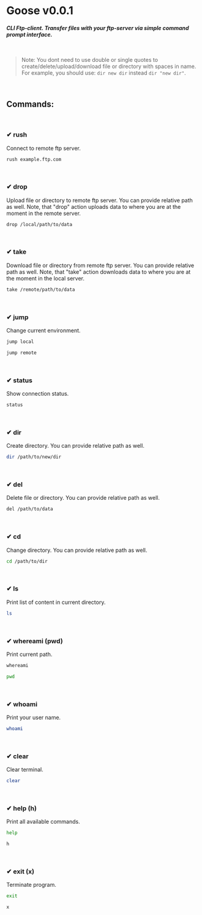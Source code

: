 # Goose v0.0.1
#### _CLI Ftp-client. Transfer files with your ftp-server via simple command prompt interface._
&nbsp;

> Note: You dont need to use double or single quotes to create/delete/upload/download file or directory with spaces in name. For example, you should use: `dir new dir` instead `dir "new dir"`.

&nbsp;
## Commands:
&nbsp;
### ✔ rush
Connect to remote ftp server.
```sh
rush example.ftp.com
```
&nbsp;

### ✔ drop
Upload file or directory to remote ftp server.
You can provide relative path as well.
Note, that "drop" action uploads data to where you are at the moment in the remote server.
```sh
drop /local/path/to/data
```
&nbsp;

### ✔ take
Download file or directory from remote ftp server.
You can provide relative path as well.
Note, that "take" action downloads data to where you are at the moment in the local server.
```sh
take /remote/path/to/data
```
&nbsp;

### ✔ jump
Change current environment.
```sh
jump local
```
```sh
jump remote
```
&nbsp;

### ✔ status
Show connection status.
```sh
status
```
&nbsp;

### ✔ dir
Create directory.
You can provide relative path as well.
```sh
dir /path/to/new/dir
```
&nbsp;

### ✔ del
Delete file or directory.
You can provide relative path as well.
```sh
del /path/to/data
```
&nbsp;

### ✔ cd
Change directory.
You can provide relative path as well.
```sh
cd /path/to/dir
```
&nbsp;

### ✔ ls
Print list of content in current directory.
```sh
ls
```
&nbsp;

### ✔ whereami (pwd)
Print current path.
```sh
whereami
```
```sh
pwd
```
&nbsp;

### ✔ whoami
Print your user name.
```sh
whoami
```
&nbsp;

### ✔ clear
Clear terminal.
```sh
clear
```
&nbsp;

### ✔ help (h)
 Print all available commands.
```sh
help
```
```sh
h
```
&nbsp;

### ✔ exit (x)
 Terminate program.
```sh
exit
```
```sh
x
```
&nbsp;

